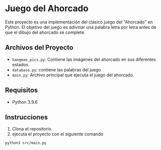 # Juego del Ahorcado

Este proyecto es una implementación del clásico juego del "Ahorcado" en Python. El objetivo del juego es adivinar una palabra letra por letra antes de que el dibujo del ahorcado se complete.

## Archivos del Proyecto

- `hangman_pics.py`: Contiene las imágenes del ahorcado en sus diferentes estados.
- `database.py`: contiene las palabras del juego
- `main.py`: Archivo principal que ejecuta el juego del ahorcado.

## Requisitos

- Python 3.9.6

## Instrucciones

1. Clona el repositorio.
2. ejecuta el proyecto con el siguiente comando

```bash
python3 src/main.py
```
